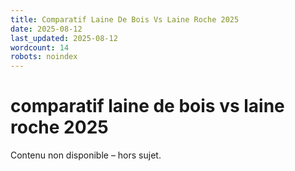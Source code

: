 ```yaml
---
title: Comparatif Laine De Bois Vs Laine Roche 2025
date: 2025-08-12
last_updated: 2025-08-12
wordcount: 14
robots: noindex
---
```


# comparatif laine de bois vs laine roche 2025

Contenu non disponible – hors sujet.